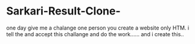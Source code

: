 # Sarkari-Result-Clone-
one day give me a chalange one person you create  a website only HTM. i tell the and accept this challange and  do the work...... and i create this..
